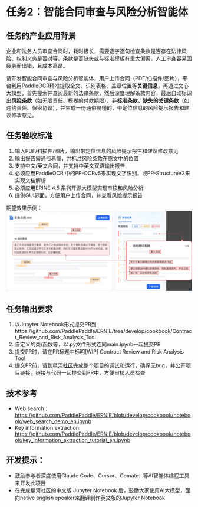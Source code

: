 # 任务2：智能合同审查与风险分析智能体

## 任务的产业应用背景

企业和法务人员审查合同时，耗时极长，需要逐字逐句检查条款是否存在法律风险、权利义务是否对等、条款是否缺失或与标准模板有重大偏离。人工审查容易因疲劳而出错，且成本高昂。

请开发智能合同审查与风险分析智能体，用户上传合同（PDF/扫描件/图片），平台利用PaddleOCR精准提取全文、识别表格、盖章位置等**关键信息**，再通过文心大模型，首先搜索并查阅最新的法律条款，然后深度理解条款内容，最后自动标识出**风险条款**（如无限责任、模糊的付款期限）、**非标准条款、缺失的关键条款**（如违约责任、保密协议），并生成一份通俗易懂的，带定位信息的风险提示报告和建议修改意见。

## 任务验收标准
1. 输入PDF/扫描件/图片，输出带定位信息的风险提示报告和建议修改意见
2. 输出报告需通俗易懂，并标注风险条款在原文中的位置
3. 支持中文/英文合同，并支持中英文双语输出报告
4. 必须应用PaddleOCR 中的PP-OCRv5来实现文字识别，或PP-StructureV3来实现文档解析
5. 必须应用ERINE 4.5 系列开源大模型实现审核和风险分析
6. 提供GUI界面，方便用户上传合同，并查看风险提示报告


期望效果示例：
![示例图片](./output2.png)


## 任务输出要求
1. 以Jupyter Notebook形式提交PR到https://github.com/PaddlePaddle/ERNIE/tree/develop/cookbook/Contract_Review_and_Risk_Analysis_Tool
2. 自定义的类/函数等，以.py文件形式连同main.ipynb一起提交PR
3. 提交PR时，请在PR标题中标明[WIP] Contract Review and Risk Analysis Tool
4. 提交PR前，请到[星河社区](aistudio.baidu.com)完成整个项目的调试和运行，确保无bug，并公开项目链接。链接与代码一起提交到PR中，方便审核人员检查

## 技术参考
 - Web search：https://github.com/PaddlePaddle/ERNIE/blob/develop/cookbook/notebook/web_search_demo_en.ipynb
 - Key information extraction: https://github.com/PaddlePaddle/ERNIE/blob/develop/cookbook/notebook/key_information_extraction_tutorial_en.ipynb

## 开发提示：
+ 鼓励参与者深度使用Claude Code、Cursor、Comate...等AI智能体编程工具来开发此项目
+ 在完成星河社区的中文版 Jupyter Notebook 后，鼓励大家使用AI大模型，面向native english speaker来翻译制作英文版的Jupyter Notebook